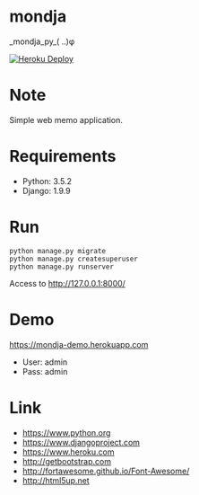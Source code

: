 # mondja
\_mondja\_py\_( ..)φ

[![Heroku Deploy](https://www.herokucdn.com/deploy/button.png)](https://heroku.com/deploy?template=https://github.com/y-tsutsu/mondja)

# Note
Simple web memo application.

# Requirements
* Python: 3.5.2
* Django: 1.9.9

# Run
```
python manage.py migrate
python manage.py createsuperuser
python manage.py runserver
```
Access to http://127.0.0.1:8000/

# Demo
https://mondja-demo.herokuapp.com  
* User: admin  
* Pass: admin

# Link
* https://www.python.org
* https://www.djangoproject.com
* https://www.heroku.com
* http://getbootstrap.com
* http://fortawesome.github.io/Font-Awesome/
* http://html5up.net

